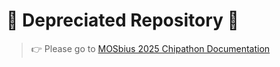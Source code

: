 
# 🚨 **Depreciated Repository**  🚨
>
> 👉 Please go to [MOSbius 2025 Chipathon Documentation](https://github.com/mosbiuschip/chipathon2025/)
